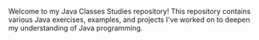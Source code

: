 Welcome to my Java Classes Studies repository! This repository contains various Java exercises, examples, and projects I've worked on to deepen my understanding of Java programming.

